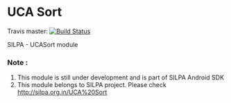 UCA Sort
========

Travis master: [![Build Status](https://travis-ci.org/Project-SILPA/sdk-ucasort.svg)](https://travis-ci.org/Project-SILPA/sdk-ucasort)

SILPA - UCASort module 

### Note :
1. This module is still under development and is part of SILPA Android SDK
2. This module belongs to SILPA project. Please check http://silpa.org.in/UCA%20Sort
